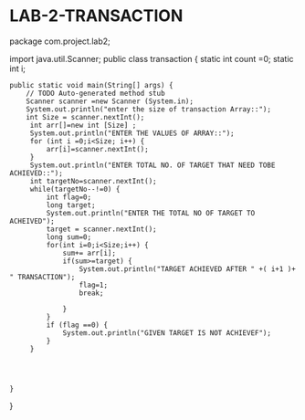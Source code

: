 # LAB-2-TRANSACTION
package com.project.lab2;

import java.util.Scanner;
public class transaction {
	static int count =0;
	static int i;

	public static void main(String[] args) {
		// TODO Auto-generated method stub
		Scanner scanner =new Scanner (System.in);
		System.out.println("enter the size of transaction Array::");
		int Size = scanner.nextInt();
		 int arr[]=new int [Size] ;
		 System.out.println("ENTER THE VALUES OF ARRAY::");
		 for (int i =0;i<Size; i++) {
		     arr[i]=scanner.nextInt();
		 }
	     System.out.println("ENTER TOTAL NO. OF TARGET THAT NEED TOBE ACHIEVED::");
	     int targetNo=scanner.nextInt();
	     while(targetNo--!=0) {
	    	 int flag=0;
	    	 long target;
	    	 System.out.println("ENTER THE TOTAL NO OF TARGET TO ACHEIVED");
	    	 target = scanner.nextInt();
	    	 long sum=0;
	    	 for(int i=0;i<Size;i++) {
	    		 sum+= arr[i];
	    		 if(sum>=target) {
	    			 System.out.println("TARGET ACHIEVED AFTER " +( i+1 )+  " TRANSACTION");
	    			 flag=1;
	    			 break;
	    			 
	    		 }
	    	 }
	    	 if (flag ==0) {
	    		 System.out.println("GIVEN TARGET IS NOT ACHIEVEF");
	    	 }
	     }
	     
		
		

	}

}
